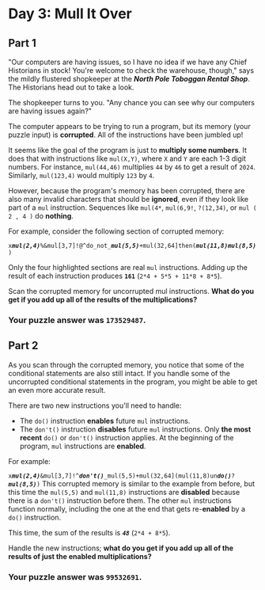 # Day 3: Mull It Over

## Part 1

"Our computers are having issues, so I have no idea if we have any Chief Historians in stock! You're welcome to check the warehouse, though," says the mildly flustered shopkeeper at the **_North Pole Toboggan Rental Shop_**. The Historians head out to take a look.

The shopkeeper turns to you. "Any chance you can see why our computers are having issues again?"

The computer appears to be trying to run a program, but its memory (your puzzle input) is **corrupted**. All of the instructions have been jumbled up!

It seems like the goal of the program is just to **multiply some numbers**. It does that with instructions like `mul(X,Y)`, where `X` and `Y` are each 1-3 digit numbers. For instance, `mul(44,46)` multiplies `44` by `46` to get a result of `2024`. Similarly, `mul(123,4)` would multiply `123` by `4`.

However, because the program's memory has been corrupted, there are also many invalid characters that should be **ignored**, even if they look like part of a `mul` instruction. Sequences like `mul(4*`, `mul(6,9!`, `?(12,34)`, or `mul ( 2 , 4 )` do **nothing**.

For example, consider the following section of corrupted memory:

`x`**_`mul(2,4)`_**`%&mul[3,7]!@^do_not_`**_`mul(5,5)`_**`+mul(32,64]then(`**_`mul(11,8)mul(8,5)`_**`)`

Only the four highlighted sections are real `mul` instructions. Adding up the result of each instruction produces **`161`** (`2*4 + 5*5 + 11*8 + 8*5`).

Scan the corrupted memory for uncorrupted mul instructions. **What do you get if you add up all of the results of the multiplications?**

### Your puzzle answer was `173529487`.

## Part 2

As you scan through the corrupted memory, you notice that some of the conditional statements are also still intact. If you handle some of the uncorrupted conditional statements in the program, you might be able to get an even more accurate result.

There are two new instructions you'll need to handle:

- The `do()` instruction **enables** future `mul` instructions.
- The `don't()` instruction **disables** future `mul` instructions.
  Only **the most recent** `do()` or `don't()` instruction applies. At the beginning of the program, `mul` instructions are **enabled**.

For example:

`x`**_`mul(2,4)`_**`&mul[3,7]!^`**_`don't()`_**`_mul(5,5)+mul(32,64](mul(11,8)un`**_`do()`_**`?`**_`mul(8,5)`_**`)`
This corrupted memory is similar to the example from before, but this time the `mul(5,5)` and `mul(11,8)` instructions are **disabled** because there is a `don't()` instruction before them. The other `mul` instructions function normally, including the one at the end that gets re-**enabled** by a `do()` instruction.

This time, the sum of the results is **_`48`_** (`2*4 + 8*5`).

Handle the new instructions; **what do you get if you add up all of the results of just the enabled multiplications?**

### Your puzzle answer was `99532691`.